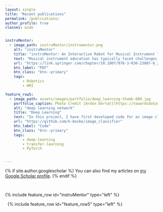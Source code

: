 ```yaml
---
layout: single
title: "Recent publications"
permalink: /publications/
author_profile: true
classes: wide


instruMentor:
  - image_path: instruMentor/instrumentor.png
    alt: "instruMentor"
    title: "instruMentor: An Interactive Robot for Musical Instrument Tutoring"
    text: "Musical instrument education has typically faced challenges in providing students with a cost-efficient and long-term solution for personalised tutoring. To address these challenges, we propose a musical instrument tutor robot for students learning the recorder, called instruMentor. Equipped with robotic hands and a multimodal interface, the robot interacts with users by playing the recorder and demonstrating in real-time the proper handling of the instrument. A pilot study was conducted to investigate the effectiveness of a robot tutor for instrument learning. Experimental results suggest that instruMentor is successful at teaching the recorder and is positively appreciated by users, showing promise for the future coupling of music tutoring and social robots."
    url: "https://link.springer.com/chapter/10.1007/978-3-030-23807-0_25"
    btn_label: "PDF"
    btn_class: "btn--primary"
    tags:
        - Robotics
        - HRI

feature_row5:
  - image_path: assets/images/portfolio/deep_learning-thumb-800.jpg
    portfolio_caption: Photo Credit [Ardon Dertat](https://towardsdatascience.com/applied-deep-learning-part-1-artificial-neural-networks-d7834f67a4f6)
    alt: "deep learning network"
    title: "Deep Learning"
    text: "In this project, I have first developed code for an image classifier built with PyTorch in Jupyter Notebook, then converted it into a command line application. The application allows you to choose one of the pretrained architectures, specify different hyperparameters (learning rate, hidden layers, epochs) and use either GPU or CPU for training. I also implemented saving the checkpoints so that you can continue training if stopped. Image Classifier predicts 102 flower categories. "
    url: "https://github.com/k-bosko/image_classifier"
    btn_label: "Code"
    btn_class: "btn--primary"
    tags:
        - deep-learning
        - transfer-learning
        - PyTorch


---
```


{% if site.author.googlescholar %}
  You can also find my articles on <a href="{{ site.author.googlescholar }}">my Google Scholar profile</a>.
{% endif %}

&nbsp;
&nbsp;
&nbsp;

{% include feature_row id="instruMentor" type="left" %}
<a name="Gifify AWS app"></a>


&nbsp;
{% include feature_row id="feature_row5" type="left" %}
<a name="Deep-Learning">
